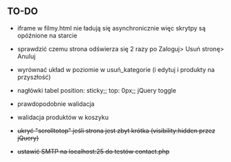 ## TO-DO

* iframe w filmy.html nie ładują się asynchronicznie więc skrytpy są opóźnione na starcie
* sprawdzić czemu strona odświerza się 2 razy po Zaloguj> Usuń stronę> Anuluj
* wyrównać układ w poziomie w usuń_kategorie (i edytuj i produkty na przyszłość)
* nagłówki tabel position: sticky;; top: 0px;; jQuery toggle
* prawdopodobnie walidacja
* walidacja produktów w koszyku

* ~~ukryć "scrolltotop" jeśli strona jest zbyt krótka (visibility:hidden przez jQuery)~~
* ~~ustawić SMTP na localhost:25 do testów contact.php~~
